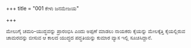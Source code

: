 +++
title = "001 ಕೇಳು ಜನಮೇಜಯ"

+++
  
ಮೇಲುಗೈ ಚಮರಿ-ಯುದ್ಧವನ್ನು ಪ್ರಾರಂಭಿಸಿ ಎಂದು ಅಪ್ಪಣೆ ಮಾಡಲು ನಾಯಕರು ಕೈಯನ್ನು ಮೇಲಕ್ಕೆತ್ತಿ ಕೈಯಲ್ಲಿರುವ ಚಾಮರವನ್ನು ಬೀಸುವ ಆ ಕಾಲದ ಯುದ್ಧದ ಪದ್ಧತಿಯನ್ನು ಕುಮಾರ ವ್ಯಾಸ ಇಲ್ಲಿ ಸೂಚಿಸಿದ್ದಾನೆ.